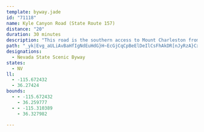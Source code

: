 ```yaml
---
template: byway.jade
id: "71118"
name: Kyle Canyon Road (State Route 157)
distance: "20"
duration: 30 minutes
description: "This road is the southern access to Mount Charleston from Las Vegas and offers magnificent mountain scenery as well as occasional glimpses of golden eagles, owls, falcons and other birds."
path: "_yk|Evg_aULiAvBaHfIgNdEuHdG}H~EcGjCqCpBeElDeIlCsFhAkDR[nJyRzA}CxAaPtB_J`AqCnCyTzAqPt@yMz@_PC{HiA{MyBcSSqAiAqHAC{AyGkBwO_G_k@WsGHkBEmBOsHaAoGGeAMgB?{A?}DLmBAcD?aCAyD[cDQcB{@}HmDuP_@cGw@qBk@yA_CyAwCs@_Bq@g@m@{@uBq@uE{AeEiHyOgFuMqBuGiA}Fm@uHD}Et@kQDi@jF_w@ReDDkBpAoPZyApB{_@GqKc@mFcBmJwAeG[aFrAsPQ{Pl@{EpBgL@aF_AaFiEqQuAsFiA_HQkEv@wNAsB|A}UqA}I{BwNmK_m@yLer@iAcMQgJ@kGt@}SdBaZb@yMsCaV}@_K?gRJiVnA{QdCaPtA{Hf@mE_@qH{H_XcCkF{EaIu@}E@yED_F`B_OPwC]gK}@oNmFcl@wDa_@gAwJ}B{HsPmY{f@yx@aGgIkQ}ZeJeP}DuGuFwJqDoGkEqHmEmHeF_J}DiIaB{EcC}HwA}GaBmIiB_Jg@kDsDiR}AoHoCkMyGi[{FkXqGoZm@{CmCwMmC}LcD}M_@gBm@{CuA_HgB}I}DkRuG}[aB{HqGy[sDuQ_BsHyAqH_BsHuAeHGYw@sIc@mIEgDEkDAyDCqOe@cLYyGKaF]gMOkM_Aoi@QcGEcBA_@A]IgA]aC_@oA_@gAg@iA_AcBa@}@Q_@KWUcACY?AEi@@u@?ML{@Z_A@C"
designations: 
  - Nevada State Scenic Byway
states: 
  - NV
ll: 
  - -115.672432
  - 36.27424
bounds: 
  - - -115.672432
    - 36.259777
  - - -115.310389
    - 36.327982

---
```


